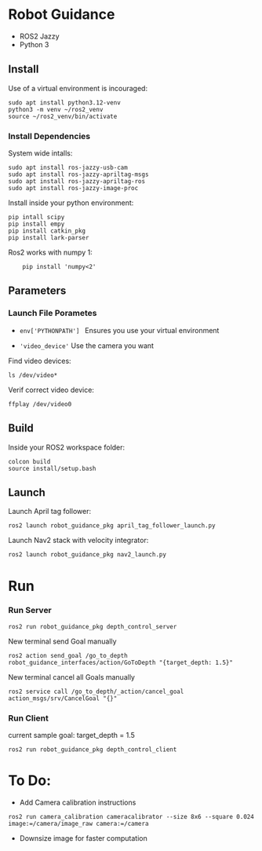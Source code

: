 # Robot Guidance 
- ROS2 Jazzy 
- Python 3

## Install 

Use of a virtual environment is incouraged: 
```
sudo apt install python3.12-venv
python3 -m venv ~/ros2_venv
source ~/ros2_venv/bin/activate
```

### Install Dependencies

System wide intalls:
```
sudo apt install ros-jazzy-usb-cam
sudo apt install ros-jazzy-apriltag-msgs
sudo apt install ros-jazzy-apriltag-ros
sudo apt install ros-jazzy-image-proc
```
Install inside your python environment: 
```
pip intall scipy
pip install empy
pip install catkin_pkg
pip install lark-parser
```
Ros2 works with numpy 1:
```
    pip install 'numpy<2'
```

## Parameters
### Launch File Porametes
- ```env['PYTHONPATH'] ``` Ensures  you use your virtual environment

- ```'video_device'``` Use the camera you want 

Find video devices: 
```
ls /dev/video*
```
Verif correct video device: 
```
ffplay /dev/video0
```

## Build
Inside your ROS2 workspace folder:
```
colcon build
source install/setup.bash

```

## Launch 
Launch April tag follower:
```
ros2 launch robot_guidance_pkg april_tag_follower_launch.py 
```
Launch Nav2 stack with velocity integrator:
```
ros2 launch robot_guidance_pkg nav2_launch.py 
```

# Run 
### Run Server
```
ros2 run robot_guidance_pkg depth_control_server
```

New terminal send Goal manually
```
ros2 action send_goal /go_to_depth robot_guidance_interfaces/action/GoToDepth "{target_depth: 1.5}"
```

New terminal cancel all Goals manually
```
ros2 service call /go_to_depth/_action/cancel_goal action_msgs/srv/CancelGoal "{}"
```
### Run Client
current sample goal: target_depth = 1.5
```
ros2 run robot_guidance_pkg depth_control_client
```

# To Do:
- Add Camera calibration instructions
```
ros2 run camera_calibration cameracalibrator --size 8x6 --square 0.024 image:=/camera/image_raw camera:=/camera
```
- Downsize image for faster computation 